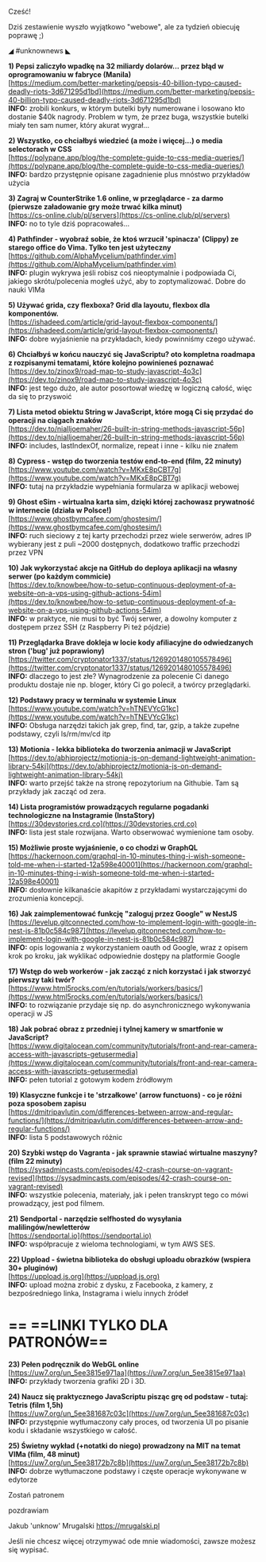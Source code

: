 Cześć!

Dziś zestawienie wyszło wyjątkowo "webowe", ale za tydzień obiecuję poprawę ;)

 

◢ #unknownews ◣


**1) Pepsi zaliczyło wpadkę na 32 miliardy dolarów... przez błąd w oprogramowaniu w fabryce (Manila)**  
[https://medium.com/better-marketing/pepsis-40-billion-typo-caused-deadly-riots-3d671295d1bd](https://medium.com/better-marketing/pepsis-40-billion-typo-caused-deadly-riots-3d671295d1bd)  
**INFO:** zrobili konkurs, w którym butelki były numerowane i losowano kto dostanie $40k nagrody. Problem w tym, że przez buga, wszystkie butelki miały ten sam numer, który akurat wygrał...  


**2) Wszystko, co chciałbyś wiedzieć (a może i więcej...) o media selectorach w CSS**  
[https://polypane.app/blog/the-complete-guide-to-css-media-queries/](https://polypane.app/blog/the-complete-guide-to-css-media-queries/)  
**INFO:** bardzo przystępnie opisane zagadnienie plus mnóstwo przykładów użycia  


**3) Zagraj w CounterStrike 1.6 online, w przeglądarce - za darmo (pierwsze załadowanie gry może trwać kilka minut)**  
[https://cs-online.club/pl/servers](https://cs-online.club/pl/servers)  
**INFO:** no to tyle dziś popracowałeś...  


**4) Pathfinder - wyobraź sobie, że ktoś wrzucił 'spinacza' (Clippy) ze starego office do Vima. Tylko ten jest użyteczny**  
[https://github.com/AlphaMycelium/pathfinder.vim](https://github.com/AlphaMycelium/pathfinder.vim)  
**INFO:** plugin wykrywa jeśli robisz coś nieoptymalnie i podpowiada Ci, jakiego skrótu/polecenia mogłeś użyć, aby to zoptymalizować. Dobre do nauki VIMa  


**5) Używać grida, czy flexboxa? Grid dla layoutu, flexbox dla komponentów.**  
[https://ishadeed.com/article/grid-layout-flexbox-components/](https://ishadeed.com/article/grid-layout-flexbox-components/)  
**INFO:** dobre wyjaśnienie na przykładach, kiedy powinniśmy czego używać.  


**6) Chciałbyś w końcu nauczyć się JavaScriptu? oto kompletna roadmapa z rozpisanymi tematami, które kolejno powinieneś poznawać**  
[https://dev.to/zinox9/road-map-to-study-javascript-4o3c](https://dev.to/zinox9/road-map-to-study-javascript-4o3c)  
**INFO:** jest tego dużo, ale autor posortował wiedzę w logiczną całość, więc da się to przyswoić  


**7) Lista metod obiektu String w JavaScript, które mogą Ci się przydać do operacji na ciągach znaków**  
[https://dev.to/nialljoemaher/26-built-in-string-methods-javascript-56p](https://dev.to/nialljoemaher/26-built-in-string-methods-javascript-56p)  
**INFO:** includes, lastIndexOf, normalize, repeat i inne - kilku nie znałem  


**8) Cypress - wstęp do tworzenia testów end-to-end (film, 22 minuty)**  
[https://www.youtube.com/watch?v=MKxE8pCBT7g](https://www.youtube.com/watch?v=MKxE8pCBT7g)  
**INFO:** tutaj na przykładzie wypełniania formularza w aplikacji webowej  


**9) Ghost eSim - wirtualna karta sim, dzięki której zachowasz prywatność w internecie (działa w Polsce!)**  
[https://www.ghostbymcafee.com/ghostesim/](https://www.ghostbymcafee.com/ghostesim/)  
**INFO:** ruch sieciowy z tej karty przechodzi przez wiele serwerów, adres IP wybierany jest z puli ~2000 dostępnych, dodatkowo traffic przechodzi przez VPN  


**10) Jak wykorzystać akcje na GitHub do deploya aplikacji na własny serwer (po każdym commicie)**  
[https://dev.to/knowbee/how-to-setup-continuous-deployment-of-a-website-on-a-vps-using-github-actions-54im](https://dev.to/knowbee/how-to-setup-continuous-deployment-of-a-website-on-a-vps-using-github-actions-54im)  
**INFO:** w praktyce, nie musi to być Twój serwer, a dowolny komputer z dostępem przez SSH (z Raspberry Pi też pójdzie)  


**11) Przeglądarka Brave dokleja w locie kody afiliacyjne do odwiedzanych stron ('bug' już poprawiony)**  
[https://twitter.com/cryptonator1337/status/1269201480105578496](https://twitter.com/cryptonator1337/status/1269201480105578496)  
**INFO:** dlaczego to jest złe? Wynagrodzenie za polecenie Ci danego produktu dostaje nie np. bloger, który Ci go polecił, a twórcy przeglądarki.  


**12) Podstawy pracy w terminalu w systemie Linux**  
[https://www.youtube.com/watch?v=hTNEVYcG1kc](https://www.youtube.com/watch?v=hTNEVYcG1kc)  
**INFO:** Obsługa narzędzi takich jak grep, find, tar, gzip, a także zupełne podstawy, czyli ls/rm/mv/cd itp  


**13) Motionia - lekka biblioteka do tworzenia animacji w JavaScript**  
[https://dev.to/abhiprojectz/motionia-js-on-demand-lightweight-animation-library-54kj](https://dev.to/abhiprojectz/motionia-js-on-demand-lightweight-animation-library-54kj)  
**INFO:** warto przejść także na stronę repozytorium na Githubie. Tam są przykłady jak zacząć od zera.  


**14) Lista programistów prowadzących regularne pogadanki technologiczne na Instagramie (InstaStory)**  
[https://30devstories.crd.co](https://30devstories.crd.co)  
**INFO:** lista jest stale rozwijana. Warto obserwować wymienione tam osoby.  


**15) Możliwie proste wyjaśnienie, o co chodzi w GraphQL**  
[https://hackernoon.com/graphql-in-10-minutes-thing-i-wish-someone-told-me-when-i-started-12a598e40001](https://hackernoon.com/graphql-in-10-minutes-thing-i-wish-someone-told-me-when-i-started-12a598e40001)  
**INFO:** dosłownie kilkanaście akapitów z przykładami wystarczającymi do zrozumienia koncepcji.  


**16) Jak zaimplementować funkcję "zaloguj przez Google" w NestJS**  
[https://levelup.gitconnected.com/how-to-implement-login-with-google-in-nest-js-81b0c584c987](https://levelup.gitconnected.com/how-to-implement-login-with-google-in-nest-js-81b0c584c987)  
**INFO:** opis logowania z wykorzystaniem oauth od Google, wraz z opisem krok po kroku, jak wyklikać odpowiednie dostępy na platformie Google  


**17) Wstęp do web workerów - jak zacząć z nich korzystać i jak stworzyć pierwszy taki twór?**  
[https://www.html5rocks.com/en/tutorials/workers/basics/](https://www.html5rocks.com/en/tutorials/workers/basics/)  
**INFO:** to rozwiązanie przydaje się np. do asynchronicznego wykonywania operacji w JS  


**18) Jak pobrać obraz z przedniej i tylnej kamery w smartfonie w JavaScript?**  
[https://www.digitalocean.com/community/tutorials/front-and-rear-camera-access-with-javascripts-getusermedia](https://www.digitalocean.com/community/tutorials/front-and-rear-camera-access-with-javascripts-getusermedia)  
**INFO:** pełen tutorial z gotowym kodem źródłowym  


**19) Klasyczne funkcje i te 'strzałkowe' (arrow functuons) - co je różni poza sposobem zapisu**  
[https://dmitripavlutin.com/differences-between-arrow-and-regular-functions/](https://dmitripavlutin.com/differences-between-arrow-and-regular-functions/)  
**INFO:** lista 5 podstawowych różnic  


**20) Szybki wstęp do Vagranta - jak sprawnie stawiać wirtualne maszyny? (film 22 minuty)**  
[https://sysadmincasts.com/episodes/42-crash-course-on-vagrant-revised](https://sysadmincasts.com/episodes/42-crash-course-on-vagrant-revised)  
**INFO:** wszystkie polecenia, materiały, jak i pełen transkrypt tego co mówi prowadzący, jest pod filmem.  


**21) Sendportal - narzędzie selfhosted do wysyłania malilingów/newletterów**  
[https://sendportal.io](https://sendportal.io)  
**INFO:** współpracuje z wieloma technologiami, w tym AWS SES.  


**22) Uppload - świetna biblioteka do obsługi uploadu obrazków (wspiera 30+ pluginów)**  
[https://uppload.js.org](https://uppload.js.org)  
**INFO:** upload można zrobić z dysku, z Facebooka, z kamery, z bezpośredniego linka, Instagrama i wielu innych źródeł  


== **==LINKI TYLKO DLA PATRONÓW==**
 ==

**23) Pełen podręcznik do WebGL online**  
[https://uw7.org/un_5ee3815e971aa](https://uw7.org/un_5ee3815e971aa)  
**INFO:** przykłady tworzenia grafiki 2D i 3D.  


**24) Naucz się praktycznego JavaScriptu pisząc grę od podstaw - tutaj: Tetris (film 1,5h)**  
[https://uw7.org/un_5ee381687c03c](https://uw7.org/un_5ee381687c03c)  
**INFO:** przystępnie wytłumaczony cały proces, od tworzenia UI po pisanie kodu i składanie wszystkiego w całość.  


**25) Świetny wykład (+notatki do niego) prowadzony na MIT na temat VIMa (film, 48 minut)**  
[https://uw7.org/un_5ee38172b7c8b](https://uw7.org/un_5ee38172b7c8b)  
**INFO:** dobrze wytłumaczone podstawy i częste operacje wykonywane w edytorze  


 

Zostań patronem

 
pozdrawiam

Jakub 'unknow' Mrugalski
https://mrugalski.pl
 

Jeśli nie chcesz więcej otrzymywać ode mnie wiadomości, zawsze możesz się wypisać.
